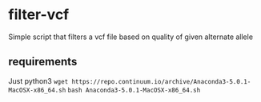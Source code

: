 # filter-vcf
Simple script that filters a vcf file based on quality of given alternate allele

## requirements
Just python3
`wget https://repo.continuum.io/archive/Anaconda3-5.0.1-MacOSX-x86_64.sh`
`bash Anaconda3-5.0.1-MacOSX-x86_64.sh`
